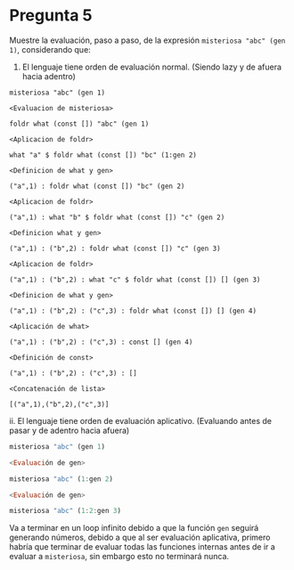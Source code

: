 # Pregunta 5

Muestre la evaluación, paso a paso, de la expresión `misteriosa "abc" (gen 1)`, considerando que:

1. El lenguaje tiene orden de evaluación normal. (Siendo lazy y de afuera hacia adentro)

```
misteriosa "abc" (gen 1)

<Evaluacion de misteriosa>

foldr what (const []) "abc" (gen 1)

<Aplicacion de foldr>

what "a" $ foldr what (const []) "bc" (1:gen 2)

<Definicion de what y gen>

("a",1) : foldr what (const []) "bc" (gen 2)

<Aplicacion de foldr>

("a",1) : what "b" $ foldr what (const []) "c" (gen 2)

<Definicion what y gen>

("a",1) : ("b",2) : foldr what (const []) "c" (gen 3)

<Aplicacion de foldr>

("a",1) : ("b",2) : what "c" $ foldr what (const []) [] (gen 3)

<Definicion de what y gen>

("a",1) : ("b",2) : ("c",3) : foldr what (const []) [] (gen 4)

<Aplicación de what>

("a",1) : ("b",2) : ("c",3) : const [] (gen 4)

<Definición de const>

("a",1) : ("b",2) : ("c",3) : []

<Concatenación de lista>

[("a",1),("b",2),("c",3)]
```

ii. El lenguaje tiene orden de evaluación aplicativo. (Evaluando antes de pasar y de adentro hacia afuera)

```Haskell
misteriosa "abc" (gen 1)

<Evaluación de gen>

misteriosa "abc" (1:gen 2)

<Evaluación de gen>

misteriosa "abc" (1:2:gen 3)
```

Va a terminar en un loop infinito debido a que la función `gen` seguirá generando números, debido a que al ser evaluación aplicativa, primero habría que terminar de evaluar todas las funciones internas antes de ir a evaluar a `misteriosa`, sin embargo esto no terminará nunca.